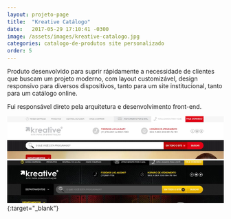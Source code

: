 ```yaml
---
layout: projeto-page
title:  "Kreative Catálogo"
date:   2017-05-29 17:10:41 -0300
image: /assets/images/kreative-catalogo.jpg
categories: catalogo-de-produtos site personalizado
order: 5
---
```


Produto desenvolvido para suprir rápidamente a necessidade de clientes que buscam um projeto moderno, com layout customizável, design responsivo para diversos dispositivos, tanto para um site institucional, tanto para um catálogo online.

Fui responsável direto pela arquitetura e desenvolvimento front-end.

[![Kreative Catálogo](/assets/images/kreative-catalogo.jpg)](http://www.kreative.net.br/catalogo/){:target="_blank"}